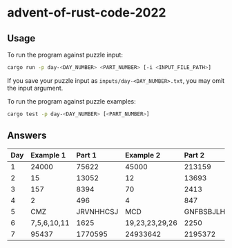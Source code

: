 # advent-of-rust-code-2022

## Usage

To run the program against puzzle input:
```bash
cargo run -p day-<DAY_NUMBER> <PART_NUMBER> [-i <INPUT_FILE_PATH>]
```

If you save your puzzle input as `inputs/day-<DAY_NUMBER>.txt`, you may omit the input argument.

To run the program against puzzle examples:
```bash
cargo test -p day-<DAY_NUMBER> [<PART_NUMBER>]
```

## Answers

| Day | Example 1 | Part 1 | Example 2 | Part 2 |
| :- | :- | :- | :- | :- |
| 1 | 24000 | 75622 | 45000 | 213159 |
| 2 | 15 | 13052 | 12 | 13693 |
| 3 | 157 | 8394 | 70 | 2413 |
| 4 | 2 | 496 | 4 | 847 |
| 5 | CMZ | JRVNHHCSJ | MCD | GNFBSBJLH |
| 6 | 7,5,6,10,11 | 1625 | 19,23,23,29,26 | 2250 |
| 7 | 95437 | 1770595 | 24933642 | 2195372 |
